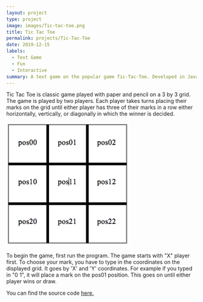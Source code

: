 ```yaml
---
layout: project
type: project
image: images/Tic-tac-toe.png
title: Tic Tac Toe
permalink: projects/Tic-Tac-Toe
date: 2019-12-15
labels:
  - Text Game
  - Fun
  - Interactive
summary: A text game on the popular game Tic-Tac-Toe. Developed in Java.
---
```


Tic Tac Toe is classic game played with paper and pencil on a 3 by 3 grid. The game is played by two players. Each player takes turns placing their marks on the grid until either player has three of their marks in a row either horizontally, vertically, or diagonally in which the winner is decided.

<img class="ui huge centered image" src="../images/tic-tac-toe-pos.png">

To begin the game, first run the program. The game starts with "X" player first. To choose your mark, you have to type in the coordinates on the displayed grid. It goes by 'X' and 'Y' coordinates. For example if you typed in "0 1", it will place a mark on the pos01 position. This goes on until either player wins or draw.

You can find the source code <a href="https://github.com/Wonbk/Tic-Tac-Toe/blob/master/TicTacToe1.java">here.
